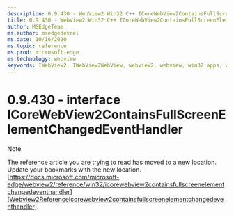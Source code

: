 ```yaml
---
description: 0.9.430 - WebView2 Win32 C++ ICoreWebView2ContainsFullScreenElementChangedEventHandler
title: 0.9.430 - WebView2 Win32 C++ ICoreWebView2ContainsFullScreenElementChangedEventHandler
author: MSEdgeTeam
ms.author: msedgedevrel
ms.date: 10/16/2020
ms.topic: reference
ms.prod: microsoft-edge
ms.technology: webview
keywords: IWebView2, IWebView2WebView, webview2, webview, win32 apps, win32, edge, ICoreWebView2, ICoreWebView2Host, browser control, edge html
---
```


# 0.9.430 - interface ICoreWebView2ContainsFullScreenElementChangedEventHandler 

> [!NOTE]
> The reference article you are trying to read has moved to a new location.  
> Update your bookmarks with the new location.  
> [https://docs.microsoft.com/microsoft-edge/webview2/reference/win32/icorewebview2containsfullscreenelementchangedeventhandler][Webview2ReferenceIcorewebview2containsfullscreenelementchangedeventhandler].  

[Webview2ReferenceIcorewebview2containsfullscreenelementchangedeventhandler]: /microsoft-edge/webview2/reference/win32/icorewebview2containsfullscreenelementchangedeventhandler "interface ICoreWebView2ContainsFullScreenElementChangedEventHandler | Microsoft Docs"
